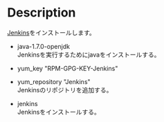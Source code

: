 Description
===========
[Jenkins](http://jenkins-ci.org)をインストールします。  

* java-1.7.0-openjdk  
Jenkinsを実行するためにjavaをインストールする。

* yum_key "RPM-GPG-KEY-Jenkins"  
* yum_repository "Jenkins"  
Jenkinsのリポジトリを追加する。

* jenkins  
Jenkinsをインストールする。
